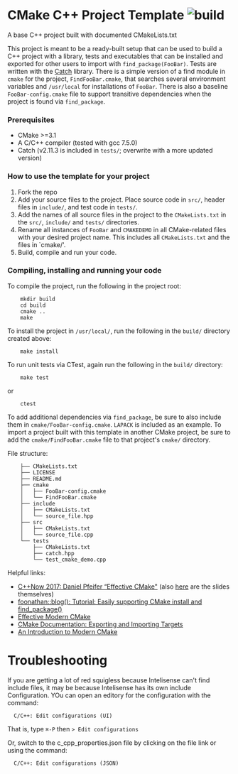 # CMake C++ Project Template ![build](https://github.com/mmorse1217/cmake-project-template/workflows/build/badge.svg)


A base C++ project built with documented CMakeLists.txt


This project is meant to be a ready-built setup that can be used to build a C++ project with a library, tests and executables that can be installed and exported for other users to import with `find_package(FooBar)`. 
Tests are written with the [Catch](https://github.com/catchorg/Catch2) library.
There is a simple version of a find module in `cmake` for the project, `FindFooBar.cmake`, that searches several environment variables and `/usr/local` for installations of `FooBar`. 
There is also a baseline `FooBar-config.cmake` file to support transitive dependencies when the project is found via `find_package`.
### Prerequisites
* CMake >=3.1
* A C/C++ compiler (tested with gcc 7.5.0)
* Catch (v2.11.3 is included in `tests/`; overwrite with a more updated version)
### How to use the template for your project
 1. Fork the repo
 2. Add your source files to the project. Place source code in `src/`, header files in `include/`, and test code in `tests/`.
 3. Add the names of all source files in the project to the `CMakeLists.txt` in the `src/`, `include/` and `tests/` directories.
 4. Rename all instances of `FooBar` and `CMAKEDEMO` in all CMake-related files with your desired project name. This includes all `CMakeLists.txt` and the files in `cmake/'.
 5. Build, compile and run your code.

### Compiling, installing and running your code
To compile the project, run the following in the project root:
```
    mkdir build
    cd build
    cmake ..
    make
```
To install the project in `/usr/local/`, run the following in the `build/` directory created above:
```
    make install
```
To run unit tests via CTest, again run the following in the `build/` directory:
```
    make test
```
or 
```
    ctest
```

To add additional dependencies via `find_package`, be sure to also include them in `cmake/FooBar-config.cmake`. 
`LAPACK` is included as an example. To import a project built with this template in another CMake project, be sure to add the `cmake/FindFooBar.cmake` file to that project's `cmake/` directory.

File structure:
```
    ├── CMakeLists.txt
    ├── LICENSE
    ├── README.md
    ├── cmake
    │   ├── FooBar-config.cmake
    │   └── FindFooBar.cmake
    ├── include
    │   ├── CMakeLists.txt
    │   └── source_file.hpp
    ├── src
    │   ├── CMakeLists.txt
    │   └── source_file.cpp
    └── tests
        ├── CMakeLists.txt
        ├── catch.hpp
        └── test_cmake_demo.cpp
```

Helpful links:
* [C++Now 2017: Daniel Pfeifer “Effective CMake"](https://youtu.be/bsXLMQ6WgIk)
    (also
    [here](https://github.com/boostcon/cppnow_presentations_2017/blob/master/05-19-2017_friday/effective_cmake__daniel_pfeifer__cppnow_05-19-2017.pdf)
    are the slides themselves)
* [foonathan::blog(): Tutorial: Easily supporting CMake install and find_package()](https://foonathan.net/2016/03/cmake-install/)
* [Effective Modern CMake](https://gist.github.com/mbinna/c61dbb39bca0e4fb7d1f73b0d66a4fd1)
* [CMake Documentation: Exporting and Importing Targets](https://gitlab.kitware.com/cmake/community/-/wikis/doc/tutorials/Exporting-and-Importing-Targets)
* [An Introduction to Modern CMake](https://cliutils.gitlab.io/modern-cmake/)

# Troubleshooting

If you are getting a lot of red squigless because Intelisense can't find include files, it may be
because Intelisense has its own include Configuration. YOu can open an editory for the configuration with the command:

```
  C/C++: Edit configurations (UI)
```

That is, type ``⌘-P`` then ``> Edit configurations``


Or, switch to the c_cpp_properties.json file by clicking on the file link or using the command:

```
  C/C++: Edit configurations (JSON)
```